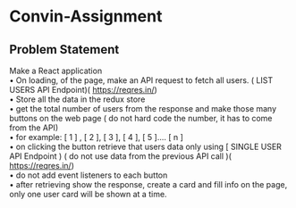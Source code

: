 # Convin-Assignment

## Problem Statement

Make a React application</br>
• On loading, of the page, make an API request to fetch all users. ( LIST USERS API
Endpoint)( https://reqres.in/)</br>
• Store all the data in the redux store</br>
• get the total number of users from the response and make those many buttons on the
web page ( do not hard code the number, it has to come from the API)</br>
• for example: [ 1 ] , [ 2 ], [ 3 ], [ 4 ], [ 5 ].... [ n ]</br>
• on clicking the button retrieve that users data only using [ SINGLE USER API Endpoint ) (
do not use data from the previous API call )( https://reqres.in/)</br>
• do not add event listeners to each button</br>
• after retrieving show the response, create a card and fill info on the page, only one user
card will be shown at a time.</br>
